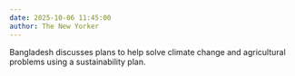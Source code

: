 ```yaml
---
date: 2025-10-06 11:45:00
author: The New Yorker
---
```


Bangladesh discusses plans to help solve climate change and agricultural problems using a sustainability plan. 
